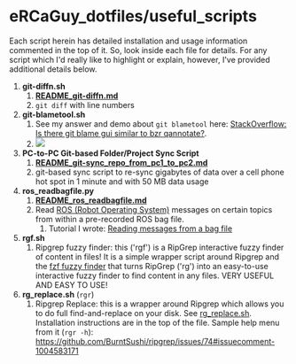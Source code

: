 # eRCaGuy_dotfiles/useful_scripts

Each script herein has detailed installation and usage information commented in the top of it. So, look inside each file for details. For any script which I'd really like to highlight or explain, however, I've provided additional details below. 

1. **git-diffn.sh**
    1. **[README_git-diffn.md](README_git-diffn.md)**
    1. `git diff` with line numbers
1. **git-blametool.sh**
    1. See my answer and demo about `git blametool` here: [StackOverflow: Is there git blame gui similar to bzr qannotate?](https://stackoverflow.com/a/66433627/4561887).
    1. [![](https://i.stack.imgur.com/5D4oE.jpg)](https://i.stack.imgur.com/5D4oE.jpg)
1. **PC-to-PC Git-based Folder/Project Sync Script**
    1. **[README_git-sync_repo_from_pc1_to_pc2.md](README_git-sync_repo_from_pc1_to_pc2.md)**
    1. git-based sync script to re-sync gigabytes of data over a cell phone hot spot in 1 minute and with 50 MB data usage
1. **ros_readbagfile.py**
    1. **[README_ros_readbagfile.md](README_ros_readbagfile.md)**
    1. Read [ROS (Robot Operating System)](http://wiki.ros.org/) messages on certain topics from within a pre-recorded ROS bag file.
        1. Tutorial I wrote: [Reading messages from a bag file](http://wiki.ros.org/ROS/Tutorials/reading%20msgs%20from%20a%20bag%20file)
1. **rgf.sh**
    1. Ripgrep fuzzy finder: this ('rgf') is a RipGrep interactive fuzzy finder of content in files! It is a simple wrapper script around Ripgrep and the [fzf fuzzy finder](https://github.com/junegunn/fzf#3-interactive-ripgrep-integration) that turns RipGrep ('rg') into an easy-to-use interactive fuzzy finder to find content in any files. VERY USEFUL AND EASY TO USE!
1. **rg_replace.sh** (`rgr`)
    1. Ripgrep Replace: this is a wrapper around Ripgrep which allows you to do full find-and-replace on your disk. See [rg_replace.sh](rg_replace.sh). Installation instructions are in the top of the file. Sample help menu from it (`rgr -h`): https://github.com/BurntSushi/ripgrep/issues/74#issuecomment-1004583171

